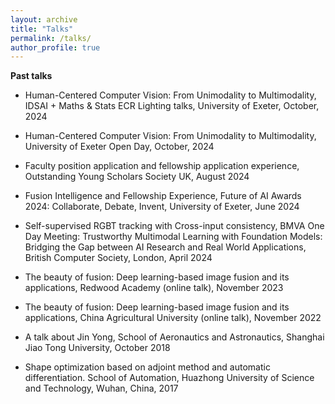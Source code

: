 ```yaml
---
layout: archive
title: "Talks"
permalink: /talks/
author_profile: true
---
```



**Past talks**

- Human-Centered Computer Vision: From Unimodality to Multimodality, IDSAI + Maths & Stats ECR Lighting talks, University of Exeter, October, 2024

- Human-Centered Computer Vision: From Unimodality to Multimodality, University of Exeter Open Day, October, 2024

- Faculty position application and fellowship application experience, Outstanding Young Scholars Society UK, August 2024

- Fusion Intelligence and Fellowship Experience, Future of AI Awards 2024: Collaborate, Debate, Invent, University of Exeter, June 2024

- Self-supervised RGBT tracking with Cross-input consistency, BMVA One Day Meeting: Trustworthy Multimodal Learning with Foundation Models: Bridging the Gap between AI Research and Real World Applications, British Computer Society, London, April 2024

- The beauty of fusion: Deep learning-based image fusion and its applications, Redwood Academy (online talk), November 2023

- The beauty of fusion: Deep learning-based image fusion and its applications, China Agricultural University (online talk), November 2022

- A talk about Jin Yong, School of Aeronautics and Astronautics, Shanghai Jiao Tong University, October 2018

- Shape optimization based on adjoint method and automatic differentiation. School of Automation, Huazhong University of Science and Technology, Wuhan, China, 2017
